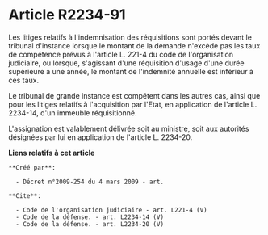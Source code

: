 # Article R2234-91

Les litiges relatifs à l'indemnisation des réquisitions sont portés devant le tribunal d'instance lorsque le montant de la
demande n'excède pas les taux de compétence prévus à l'article L. 221-4 du code de l'organisation judiciaire, ou lorsque,
s'agissant d'une réquisition d'usage d'une durée supérieure à une année, le montant de l'indemnité annuelle est inférieur à
ces taux. 

Le tribunal de grande instance est compétent dans les autres cas, ainsi que pour les litiges relatifs à l'acquisition par
l'Etat, en application de l'article L. 2234-14, d'un immeuble réquisitionné. 

L'assignation est valablement délivrée soit au ministre, soit aux autorités désignées par lui en application de l'article L.
2234-20.

**Liens relatifs à cet article**

	**Créé par**:

	  - Décret n°2009-254 du 4 mars 2009 - art.

	**Cite**:

	  - Code de l'organisation judiciaire - art. L221-4 (V)
	  - Code de la défense. - art. L2234-14 (V)
	  - Code de la défense. - art. L2234-20 (V)
